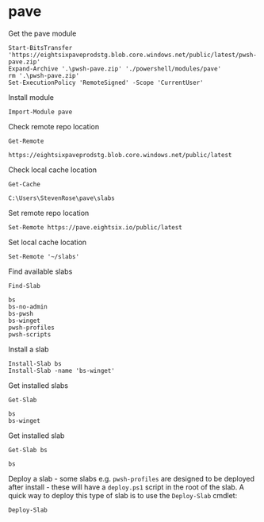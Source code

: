# pave

Get the pave module

```pwsh
Start-BitsTransfer 'https://eightsixpaveprodstg.blob.core.windows.net/public/latest/pwsh-pave.zip' 
Expand-Archive '.\pwsh-pave.zip' './powershell/modules/pave'
rm '.\pwsh-pave.zip'
Set-ExecutionPolicy 'RemoteSigned' -Scope 'CurrentUser'
```

Install module

```pwsh
Import-Module pave
```

Check remote repo location

```pwsh
Get-Remote
```

```pwsh
https://eightsixpaveprodstg.blob.core.windows.net/public/latest
```

Check local cache location

```pwsh
Get-Cache
```

```
C:\Users\StevenRose\pave\slabs
```

Set remote repo location

```pwsh
Set-Remote https://pave.eightsix.io/public/latest
```

Set local cache location

```pwsh
Set-Remote '~/slabs'
```

Find available slabs

```pwsh
Find-Slab 
```

```text
bs
bs-no-admin
bs-pwsh
bs-winget
pwsh-profiles
pwsh-scripts
```

Install a slab

```pwsh
Install-Slab bs
Install-Slab -name 'bs-winget'

```

Get installed slabs

```pwsh
Get-Slab 
```

```text
bs
bs-winget
```

Get installed slab

```pwsh
Get-Slab bs
```

```text
bs
```

Deploy a slab - some slabs e.g. `pwsh-profiles` are designed to be deployed after install - these will have a `deploy.ps1` script in the root of the slab.  A quick way to deploy this type of slab is to use the `Deploy-Slab` cmdlet:

```pwsh
Deploy-Slab 
```